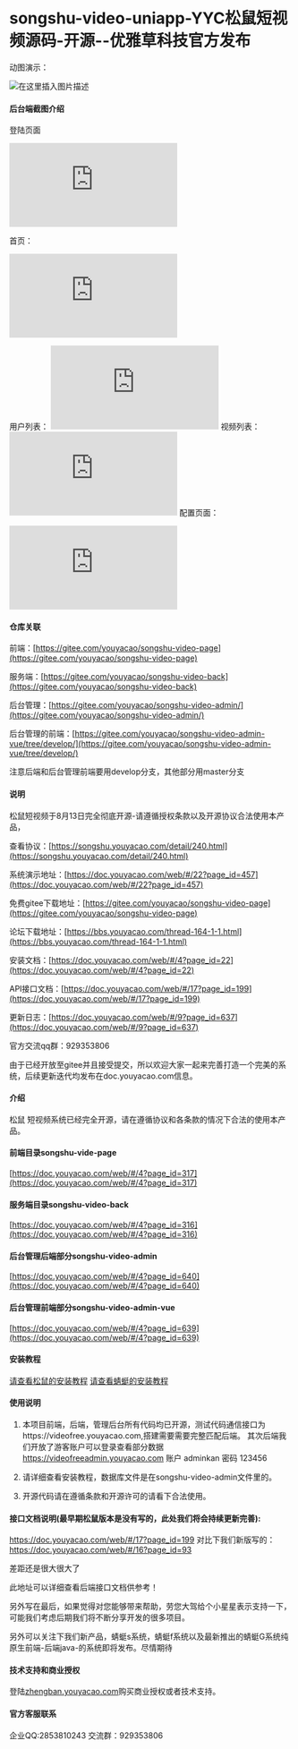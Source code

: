 # songshu-video-uniapp-YYC松鼠短视频源码-开源--优雅草科技官方发布


动图演示：

![在这里插入图片描述](https://img-blog.csdnimg.cn/img_convert/b14108056bdd6e96cfb16cae54976a0e.gif#pic_center)


#### 后台端截图介绍


登陆页面

![](https://doc.youyacao.com/server/index.php?s=/api/attachment/visitFile/sign/8f83164100310889021b7e3b4c82f5ea)




首页：

![](https://doc.youyacao.com/server/index.php?s=/api/attachment/visitFile/sign/48dd0f1ce02f9df6a3c16b65a1babc5e)

用户列表：
![](https://doc.youyacao.com/server/index.php?s=/api/attachment/visitFile/sign/b9c8775858b36885dba823c376808850)
视频列表：
![](https://doc.youyacao.com/server/index.php?s=/api/attachment/visitFile/sign/2e26384dfbc3ca2cce34244509d6e83c)
配置页面：

![](https://doc.youyacao.com/server/index.php?s=/api/attachment/visitFile/sign/4dcc0bc00f14b9d4f352f5dcccff23df)


#### 仓库关联


前端：[https://gitee.com/youyacao/songshu-video-page](https://gitee.com/youyacao/songshu-video-page)

服务端：[https://gitee.com/youyacao/songshu-video-back](https://gitee.com/youyacao/songshu-video-back)

后台管理：[https://gitee.com/youyacao/songshu-video-admin/](https://gitee.com/youyacao/songshu-video-admin/)

后台管理的前端：[https://gitee.com/youyacao/songshu-video-admin-vue/tree/develop/](https://gitee.com/youyacao/songshu-video-admin-vue/tree/develop/)


注意后端和后台管理前端要用develop分支，其他部分用master分支



#### 说明


松鼠短视频于8月13日完全彻底开源-请遵循授权条款以及开源协议合法使用本产品，



查看协议：[https://songshu.youyacao.com/detail/240.html](https://songshu.youyacao.com/detail/240.html)

系统演示地址：[https://doc.youyacao.com/web/#/22?page_id=457](https://doc.youyacao.com/web/#/22?page_id=457)

免费gitee下载地址：[https://gitee.com/youyacao/songshu-video-page](https://gitee.com/youyacao/songshu-video-page)

论坛下载地址：[https://bbs.youyacao.com/thread-164-1-1.html](https://bbs.youyacao.com/thread-164-1-1.html)

安装文档：[https://doc.youyacao.com/web/#/4?page_id=22](https://doc.youyacao.com/web/#/4?page_id=22)

API接口文档：[https://doc.youyacao.com/web/#/17?page_id=199](https://doc.youyacao.com/web/#/17?page_id=199)

更新日志：[https://doc.youyacao.com/web/#/9?page_id=637](https://doc.youyacao.com/web/#/9?page_id=637)

官方交流qq群：929353806

由于已经开放至gitee并且接受提交，所以欢迎大家一起来完善打造一个完美的系统，后续更新迭代均发布在doc.youyacao.com信息。


#### 介绍
松鼠 短视频系统已经完全开源，请在遵循协议和各条款的情况下合法的使用本产品。

#### 前端目录songshu-vide-page
[https://doc.youyacao.com/web/#/4?page_id=317](https://doc.youyacao.com/web/#/4?page_id=317)

#### 服务端目录songshu-video-back
[https://doc.youyacao.com/web/#/4?page_id=316](https://doc.youyacao.com/web/#/4?page_id=316)
#### 后台管理后端部分songshu-video-admin

[https://doc.youyacao.com/web/#/4?page_id=640](https://doc.youyacao.com/web/#/4?page_id=640)
#### 后台管理前端部分songshu-video-admin-vue
[https://doc.youyacao.com/web/#/4?page_id=639](https://doc.youyacao.com/web/#/4?page_id=639)


#### 安装教程

[请查看松鼠的安装教程](https://doc.youyacao.com/web/#/4?page_id=22)
[请查看蜻蜓的安装教程](https://doc.youyacao.com/web/#/8?page_id=51)

#### 使用说明

1.  本项目前端，后端，管理后台所有代码均已开源，测试代码通信接口为https://videofree.youyacao.com,搭建需要需要完整匹配后端。
其次后端我们开放了游客账户可以登录查看部分数据
https://videofreeadmin.youyacao.com
账户 adminkan  密码 123456

2.  请详细查看安装教程，数据库文件是在songshu-video-admin文件里的。
3.  开源代码请在遵循条款和开源许可的请看下合法使用。


#### 接口文档说明(最早期松鼠版本是没有写的，此处我们将会持续更新完善):

https://doc.youyacao.com/web/#/17?page_id=199
对比下我们新版写的：
https://doc.youyacao.com/web/#/16?page_id=93
 
 
差距还是很大很大了

此地址可以详细查看后端接口文档供参考！

另外写在最后，如果觉得对您能够带来帮助，劳您大驾给个小星星表示支持一下，可能我们考虑后期我们将不断分享开发的很多项目。

另外可以关注下我们新产品，蜻蜓s系统，蜻蜓f系统以及最新推出的蜻蜓G系统纯原生前端-后端java-的系统即将发布。尽情期待


#### 技术支持和商业授权

登陆[zhengban.youyacao.com](https://zhengban.youyacao.com)购买商业授权或者技术支持。

#### 官方客服联系

企业QQ:2853810243  交流群：929353806
